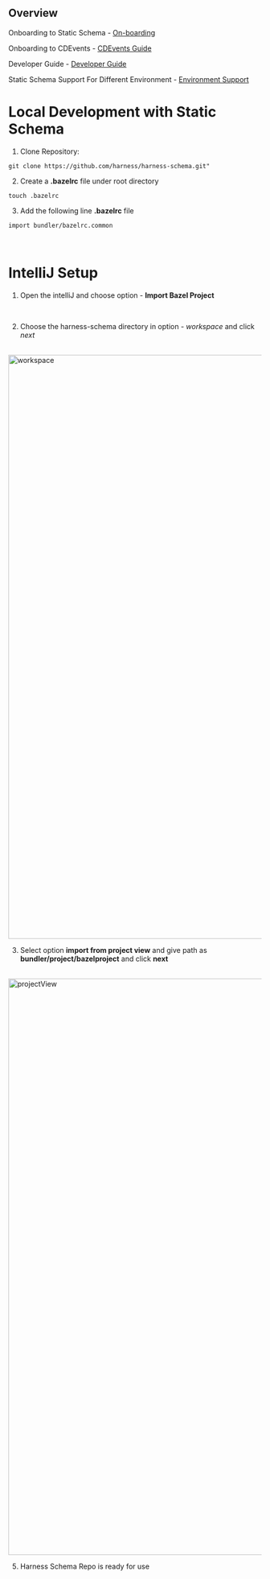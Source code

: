 ## Overview
Onboarding to Static Schema - [On-boarding](https://harness.atlassian.net/wiki/spaces/PIPE/pages/21390131775/Static+Schema+Onboarding)

Onboarding to CDEvents - [CDEvents Guide](./cdevents/README.md)

Developer Guide - [Developer Guide](https://harness.atlassian.net/wiki/spaces/PIPE/pages/21420410346/Developer+Guide+for+Static+Schema)

Static Schema Support For Different Environment - [Environment Support](https://harness.atlassian.net/wiki/spaces/PIPE/pages/21419919199/Making+Static+Schema+Live+in+Different+Environment)


# **Local Development with Static Schema**

1. Clone Repository:


  ```
git clone https://github.com/harness/harness-schema.git"
  ```


2. Create a __.bazelrc__ file under root directory

``` touch .bazelrc ```


3. Add the following line __.bazelrc__ file

```import bundler/bazelrc.common```

<br>

# **IntelliJ Setup**

1. Open the intelliJ and choose option - __Import Bazel Project__

<br>

2. Choose the harness-schema directory in option - *workspace* and click *next*

<br>

<img width="1161" alt="workspace" src="https://github.com/harness/harness-schema/assets/67271707/b0167760-b665-494e-aa15-64c355b61af1">

<br>

3. Select option __import from project view__ and give path as __bundler/project/bazelproject__ and click __next__

<br>
  <img width="1146" alt="projectView" src="https://github.com/harness/harness-schema/assets/67271707/2e5dfe42-8332-4ea8-aa02-cff623dd202d">
<br>

5. Harness Schema Repo is ready for use
